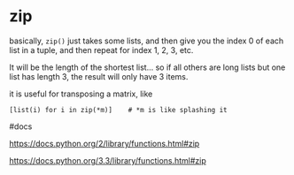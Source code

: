 # zip

basically, `zip()` just takes some lists, and then give you the index 0 of each list in
a tuple, and then repeat for index 1, 2, 3, etc.

It will be the length of the shortest list... so if all others are long lists but one list has length 3, the result will only have 3 items.

it is useful for transposing a matrix, like

    [list(i) for i in zip(*m)]    # *m is like splashing it

#docs

https://docs.python.org/2/library/functions.html#zip

https://docs.python.org/3.3/library/functions.html#zip
